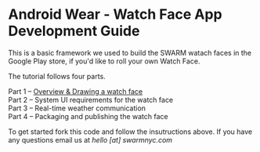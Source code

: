# Android Wear - Watch Face App Development Guide

This is a basic framework we used to build the SWARM watach faces in the Google Play store, if you'd like to roll your own Watch Face. <br>

The tutorial follows four parts. <br>

Part 1 – <a href="http://swarmnyc.com/whiteboard/android-wear-watch-face-overview/">Overview & Drawing a watch face</a><br>
Part 2 – System UI requirements for the watch face<br>
Part 3 – Real-time weather communication<br>
Part 4 – Packaging and publishing the watch face<br>

To get started fork this code and follow the insutructions above. If you have any questions email us at <em>hello [at] swarmnyc.com</em>
